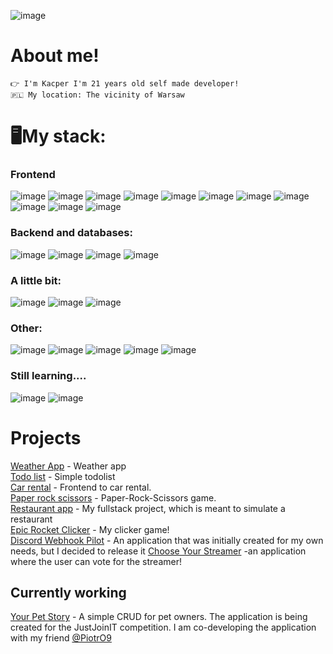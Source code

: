 ![image](https://user-images.githubusercontent.com/83378141/119193317-7438e300-ba4f-11eb-8b73-2ddb4fc84af5.gif)

# About me!
`👉 I'm Kacper I'm 21 years old self made developer!` <br/>
`🇵🇱 My location: The vicinity of Warsaw` <br/>

# 🖥️My stack:

### Frontend
![image](https://img.shields.io/badge/React-20232A?style=for-the-badge&logo=react&logoColor=61DAFB)  ![image](https://img.shields.io/badge/React_Router-CA4245?style=for-the-badge&logo=react-router&logoColor=white) ![image](https://img.shields.io/badge/Redux-593D88?style=for-the-badge&logo=redux&logoColor=white) ![image](https://img.shields.io/badge/next.js-000000?style=for-the-badge&logo=nextdotjs&logoColor=white)
![image](https://img.shields.io/badge/HTML5-E34F26?style=for-the-badge&logo=html5&logoColor=white)
![image](https://img.shields.io/badge/Tailwind_CSS-38B2AC?style=for-the-badge&logo=tailwind-css&logoColor=white)
![image](https://img.shields.io/badge/Sass-CC6699?style=for-the-badge&logo=sass&logoColor=white)
![image](https://img.shields.io/badge/Bootstrap-563D7C?style=for-the-badge&logo=bootstrap&logoColor=white)
![image](https://img.shields.io/badge/JavaScript-323330?style=for-the-badge&logo=javascript&logoColor=F7DF1E)
![image](https://img.shields.io/badge/TypeScript-007ACC?style=for-the-badge&logo=typescript&logoColor=white)
![image](https://img.shields.io/badge/Postman-FF6C37?style=for-the-badge&logo=Postman&logoColor=white)

### Backend and databases:
![image](https://img.shields.io/badge/Express.js-000000?style=for-the-badge&logo=express&logoColor=white)
![image](https://img.shields.io/badge/next.js-000000?style=for-the-badge&logo=nextdotjs&logoColor=white)
![image](https://img.shields.io/badge/Node.js-339933?style=for-the-badge&logo=nodedotjs&logoColor=white)
![image](https://img.shields.io/badge/MongoDB-4EA94B?style=for-the-badge&logo=mongodb&logoColor=white)

### A little bit:
![image](https://img.shields.io/badge/MySQL-005C84?style=for-the-badge&logo=mysql&logoColor=white)
![image](https://img.shields.io/badge/PHP-777BB4?style=for-the-badge&logo=php&logoColor=white)
![image](https://img.shields.io/badge/C%23-239120?style=for-the-badge&logo=c-sharp&logoColor=white)


### Other:
![image](https://img.shields.io/badge/gimp-5C5543?style=for-the-badge&logo=gimp&logoColor=white)
![image](https://img.shields.io/badge/Adobe%20Photoshop-31A8FF?style=for-the-badge&logo=Adobe%20Photoshop&logoColor=black)
![image](https://img.shields.io/badge/Adobe%20Premiere%20Pro-9999FF?style=for-the-badge&logo=Adobe%20Premiere%20Pro&logoColor=white)
![image](https://img.shields.io/badge/GitHub-100000?style=for-the-badge&logo=github&logoColor=white)
![image](https://img.shields.io/badge/Discord-5865F2?style=for-the-badge&logo=discord&logoColor=white) 


### Still learning....
![image](https://img.shields.io/badge/Docker-2CA5E0?style=for-the-badge&logo=docker&logoColor=white)
![image](https://img.shields.io/badge/Chakra--UI-319795?style=for-the-badge&logo=chakra-ui&logoColor=white)



# Projects
[Weather App](https://github.com/kczmrz/checkweather) - Weather app <br/>
[Todo list](https://github.com/kczmrz/todolist) - Simple todolist <br/>
[Car rental](https://github.com/kczmrz/car-rental-frontend) - Frontend to car rental. <br/>
[Paper rock scissors](https://github.com/kczmrz/paperrockscissors) - Paper-Rock-Scissors game. <br/>
[Restaurant app](https://github.com/kczmrz/nextjs-restaurant-app) - My fullstack project, which is meant to simulate a restaurant <br/>
[Epic Rocket Clicker](https://github.com/kczmrz/epic-rocket-clicker) - My clicker game! <br/>
[Discord Webhook Pilot](https://github.com/kczmrz/dc-webhook-pilot) - An application that was initially created for my own needs, but I decided to release it
[Choose Your Streamer](https://github.com/kczmrz/choose-your-streamer-frontend) -an application where the user can vote for the streamer!



## Currently working
[Your Pet Story](https://github.com/kczmrz/YourPetStory) - A simple CRUD for pet owners. The application is being created for the JustJoinIT competition. I am co-developing the application with my friend [@PiotrO9](https://github.com/PiotrO9) 










